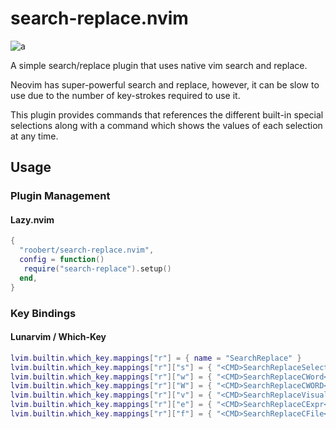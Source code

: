 # search-replace.nvim

![a](https://user-images.githubusercontent.com/226654/210119753-8951db87-e7e1-48c7-a75d-e3c5f222d702.gif)

A simple search/replace plugin that uses native vim search and replace.

Neovim has super-powerful search and replace, however, it can be slow to use due to the
number of key-strokes required to use it.

This plugin provides commands that references the different built-in special selections
along with a command which shows the values of each selection at any time.

## Usage

### Plugin Management

#### Lazy.nvim

``` lua
{
  "roobert/search-replace.nvim",
  config = function()
   require("search-replace").setup()
  end,
}
```

### Key Bindings

#### Lunarvim / Which-Key

``` lua
lvim.builtin.which_key.mappings["r"] = { name = "SearchReplace" }
lvim.builtin.which_key.mappings["r"]["s"] = { "<CMD>SearchReplaceSelections<CR>", "SearchReplace [s]elction list" }
lvim.builtin.which_key.mappings["r"]["w"] = { "<CMD>SearchReplaceCWord<CR>", "SearchReplace [w]ord" }
lvim.builtin.which_key.mappings["r"]["W"] = { "<CMD>SearchReplaceCWORD<CR>", "SearchReplace [W]ORD" }
lvim.builtin.which_key.mappings["r"]["v"] = { "<CMD>SearchReplaceVisual<CR>", "SearchReplace [v]isual" }
lvim.builtin.which_key.mappings["r"]["e"] = { "<CMD>SearchReplaceCExpr<CR>", "SearchReplace [e]xpr" }
lvim.builtin.which_key.mappings["r"]["f"] = { "<CMD>SearchReplaceCFile<CR>", "SearchReplace [f]ile" }
```
